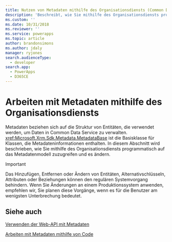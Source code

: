 ```yaml
---
title: Nutzen von Metadaten mithilfe des Organisationsdiensts (Common Data Service) | Microsoft Docs
description: 'Beschreibt, wie Sie mithilfe des Organisationsdiensts programmatisch auf das Metadatenmodell zuzugreifen und es ändern'
ms.custom: ''
ms.date: 10/31/2018
ms.reviewer: ''
ms.service: powerapps
ms.topic: article
author: brandonsimons
ms.author: jdaly
manager: ryjones
search.audienceType:
  - developer
search.app:
  - PowerApps
  - D365CE
---
```

# <a name="work-with-metadata-using-the-organization-service"></a>Arbeiten mit Metadaten mithilfe des Organisationsdiensts

Metadaten beziehen sich auf die Struktur von Entitäten, die verwendet werden, um Daten in Common Data Service zu verwalten. <xref:Microsoft.Xrm.Sdk.Metadata.MetadataBase> ist die Basisklasse für Klassen, die Metadateninformationen enthalten. In diesem Abschnitt wird beschrieben, wie Sie mithilfe des Organisationsdiensts programmatisch auf das Metadatenmodell zuzugreifen und es ändern.

> [!IMPORTANT]
> Das Hinzufügen, Entfernen oder Ändern von Entitäten, Alternativschlüsseln, Attributen oder Beziehungen können den regulären Systemvorgang behindern. Wenn Sie Änderungen an einem Produktionssystem anwenden, empfehlen wir, Sie planen diese Vorgänge, wenn es für die Benutzer am wenigsten Unterbrechung bedeutet.

## <a name="see-also"></a>Siehe auch

[Verwenden der Web-API mit Metadaten](../webapi/use-web-api-metadata.md)

[Arbeiten mit Metadaten mithilfe von Code](../metadata-services.md)